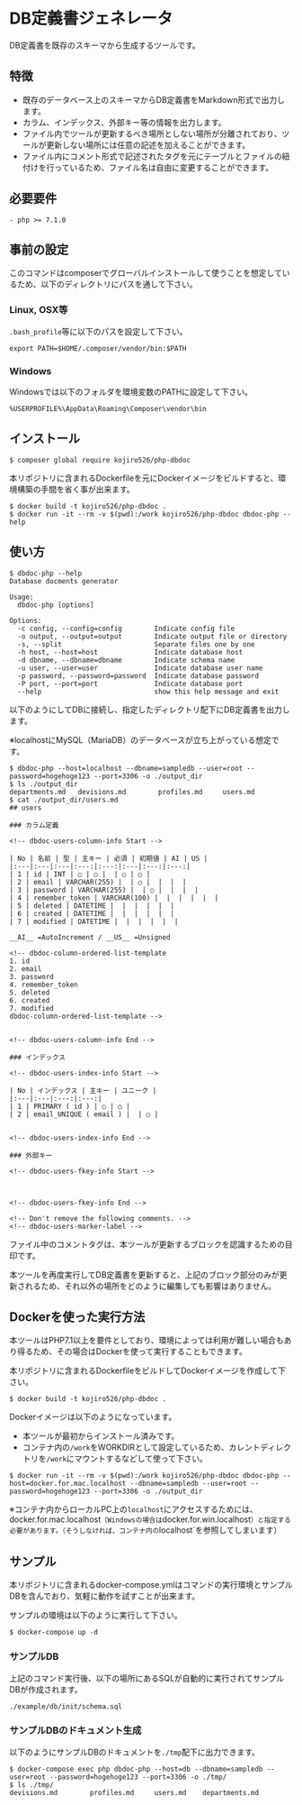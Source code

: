 # DB定義書ジェネレータ

DB定義書を既存のスキーマから生成するツールです。

## 特徴

- 既存のデータベース上のスキーマからDB定義書をMarkdown形式で出力します。
- カラム、インデックス、外部キー等の情報を出力します。
- ファイル内でツールが更新するべき場所としない場所が分離されており、ツールが更新しない場所には任意の記述を加えることができます。
- ファイル内にコメント形式で記述されたタグを元にテーブルとファイルの紐付けを行っているため、ファイル名は自由に変更することができます。

## 必要要件

    - php >= 7.1.0

## 事前の設定

このコマンドはcomposerでグローバルインストールして使うことを想定しているため、以下のディレクトリにパスを通して下さい。

### Linux, OSX等

`.bash_profile`等に以下のパスを設定して下さい。

```
export PATH=$HOME/.composer/vendor/bin:$PATH
```

### Windows

Windowsでは以下のフォルダを環境変数のPATHに設定して下さい。

```
%USERPROFILE%\AppData\Roaming\Composer\vendor\bin
```

## インストール

```
$ composer global require kojiro526/php-dbdoc
```

本リポジトリに含まれるDockerfileを元にDockerイメージをビルドすると、環境構築の手間を省く事が出来ます。

```
$ docker build -t kojiro526/php-dbdoc .
$ docker run -it --rm -v $(pwd):/work kojiro526/php-dbdoc dbdoc-php --help
```

## 使い方

```
$ dbdoc-php --help
Database docments generator

Usage:
  dbdoc-php [options]

Options:
  -c config, --config=config        Indicate config file
  -o output, --output=output        Indicate output file or directory
  -s, --split                       Separate files one by one
  -h host, --host=host              Indicate database host
  -d dbname, --dbname=dbname        Indicate schema name
  -u user, --user=user              Indicate database user name
  -p password, --password=password  Indicate database password
  -P port, --port=port              Indicate database port
  --help                            show this help message and exit
```

以下のようにしてDBに接続し、指定したディレクトリ配下にDB定義書を出力します。

※localhostにMySQL（MariaDB）のデータベースが立ち上がっている想定です。

```
$ dbdoc-php --host=localhost --dbname=sampledb --user=root --password=hogehoge123 --port=3306 -o ./output_dir
$ ls ./output_dir
departments.md   devisions.md        profiles.md     users.md
$ cat ./output_dir/users.md
## users

### カラム定義

<!-- dbdoc-users-column-info Start -->

| No | 名前 | 型 | 主キー | 必須 | 初期値 | AI | US |
|:---|:---|:---|:---:|:---:|:---|:---:|:---:|
| 1 | id | INT | ○ | ○ |  | ○ | ○ |
| 2 | email | VARCHAR(255) |  | ○ |  |  |  |
| 3 | password | VARCHAR(255) |  | ○ |  |  |  |
| 4 | remember_token | VARCHAR(100) |  |  |  |  |  |
| 5 | deleted | DATETIME |  |  |  |  |  |
| 6 | created | DATETIME |  |  |  |  |  |
| 7 | modified | DATETIME |  |  |  |  |  |

__AI__ =AutoIncrement / __US__ =Unsigned

<!-- dbdoc-column-ordered-list-template
1. id
2. email
3. password
4. remember_token
5. deleted
6. created
7. modified
dbdoc-column-ordered-list-template -->


<!-- dbdoc-users-column-info End -->

### インデックス

<!-- dbdoc-users-index-info Start -->

| No | インデックス | 主キー | ユニーク |
|:---|:---|:---:|:---:|
| 1 | PRIMARY ( id ) | ○ | ○ |
| 2 | email_UNIQUE ( email ) |  | ○ |


<!-- dbdoc-users-index-info End -->

### 外部キー

<!-- dbdoc-users-fkey-info Start -->



<!-- dbdoc-users-fkey-info End -->

<!-- Don't remove the following comments. -->
<!-- dbdoc-users-marker-label -->
```

ファイル中のコメントタグは、本ツールが更新するブロックを認識するための目印です。

本ツールを再度実行してDB定義書を更新すると、上記のブロック部分のみが更新されるため、それ以外の場所をどのように編集しても影響はありません。

## Dockerを使った実行方法

本ツールはPHP7.1以上を要件としており、環境によっては利用が難しい場合もあり得るため、その場合はDockerを使って実行することもできます。

本リポジトリに含まれるDockerfileをビルドしてDockerイメージを作成して下さい。

```
$ docker build -t kojiro526/php-dbdoc .
```

Dockerイメージは以下のようになっています。

- 本ツールが最初からインストール済みです。
- コンテナ内の`/work`をWORKDIRとして設定しているため、カレントディレクトリを`/work`にマウントするなどして使って下さい。

```
$ docker run -it --rm -v $(pwd):/work kojiro526/php-dbdoc dbdoc-php --host=docker.for.mac.localhost --dbname=sampledb --user=root --password=hogehoge123 --port=3306 -o ./output_dir
```

※コンテナ内からローカルPC上の`localhost`にアクセスするためには、docker.for.mac.localhost`（Windowsの場合は`docker.for.win.localhost`）と指定する必要があります。（そうしなければ、コンテナ内の`localhost`を参照してしまいます）


## サンプル

本リポジトリに含まれるdocker-compose.ymlはコマンドの実行環境とサンプルDBを含んでおり、気軽に動作を試すことが出来ます。

サンプルの環境は以下のように実行して下さい。

```
$ docker-compose up -d
```

### サンプルDB

上記のコマンド実行後、以下の場所にあるSQLが自動的に実行されてサンプルDBが作成されます。

```
./example/db/init/schema.sql
```

### サンプルDBのドキュメント生成

以下のようにサンプルDBのドキュメントを`./tmp`配下に出力できます。

```
$ docker-compose exec php dbdoc-php --host=db --dbname=sampledb --user=root --password=hogehoge123 --port=3306 -o ./tmp/
$ ls ./tmp/
devisions.md        profiles.md     users.md    departments.md
```

